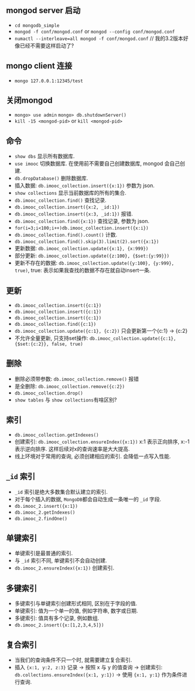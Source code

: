 ## mongod server 启动
* `cd mongodb_simple`
* `mongod -f conf/mongod.conf` or `mongod --config conf/mongod.conf`
* `numactl --interleave=all mongod -f conf/mongod.conf` // 我的3.2版本好像已经不需要这样启动了?

## mongo client 连接
* `mongo 127.0.0.1:12345/test`

## 关闭mongod
* `mongo> use admin` `mongo> db.shutdownServer()`
* `kill -15 <mongod-pid>` or `kill <mongod-pid>`

## 命令
* `show dbs` 显示所有数据库.
* `use imooc` 切换数据库. 在使用前不需要自己创建数据库, mongod 会自己创建.
* `db.dropDatabase()` 删除数据库.
* 插入数据: `db.imooc_collection.insert({x:1})` 参数为 json.
* `show collections` 显示当前数据库的所有的集合.
* `db.imooc_collection.find()` 查找记录.
* `db.imooc_collection.insert({x:2, _id:1})`
* `db.imooc_collection.insert({x:3, _id:1})` 报错.
* `db.imooc_collection.find({x:1})` 查找记录, 参数为 json.
* `for(i=3;i<100;i++)db.imooc_collection.insert({x:i})`
* `db.imooc_collection.find().count()` 计数.
* `db.imooc_collection.find().skip(3).limit(2).sort({x:1})`
* 更新数据: `db.imooc_collection.update({x:1}, {x:999})`
* 部分更新: `db.imooc_collection.update({z:100}, {$set:{y:99}})`
* 更新不存在的数据: `db.imooc_collection.update({y:100}, {y:999}, true)`, true: 表示如果我查找的数据不存在就自动insert一条.

## 更新
* `db.imooc_collection.insert({c:1})`
* `db.imooc_collection.insert({c:1})`
* `db.imooc_collection.insert({c:1})`
* `db.imooc_collection.find({c:1})`
* `db.imooc_collection.update({c:1}, {c:2})` 只会更新第一个{c:1} -> {c:2}
* 不允许全量更新, 只支持set操作: `db.imooc_collection.update({c:1}, {$set:{c:2}}, false, true)`

## 删除
* 删除必须带参数: `db.imooc_collection.remove()` 报错
* 是全删除: `db.imooc_collection.remove({c:2})`
* `db.imooc_collection.drop()`
* `show tables` 与 `show collections`有啥区别?

## 索引
* `db.imooc_collection.getIndexes()`
* 创建索引: `db.imooc_collection.ensureIndex({x:1})` x:1 表示正向排序, x:-1 表示逆向排序. 这样后续对x的查询速率是大大提高.
* 线上环境对于常用的查询, 必须创建相应的索引. 会降低一点写入性能.

## `_id` 索引
* `_id` 索引是绝大多数集合默认建立的索引.
* 对于每个插入的数据, `MongoDB`都会自动生成一条唯一的 `_id` 字段.
* `db.imooc_2.insert({x:1})`
* `db.imooc_2.getIndexes()`
* `db.imooc_2.findOne()`

## 单键索引
* 单键索引是最普通的索引.
* 与 `_id` 索引不同, 单键索引不会自动创建.
* `db.imooc_2.ensureIndex({x:1})` 创建索引.

## 多键索引
* 多键索引与单键索引创建形式相同, 区别在于字段的值.
* 单键索引: 值为一个单一的值, 例如字符串, 数字或日期.
* 多键索引: 值具有多个记录, 例如数组.
* `db.imooc_2.insert({x:[1,2,3,4,5]})`

## 复合索引
* 当我们的查询条件不只一个时, 就需要建立复合索引.
* 插入 `{x:1, y:2, z:3}` 记录 -> 按照 x 与 y 的值查询 -> 创建索引: `db.collections.ensureIndex({x:1, y:1})` -> 使用 `{x:1, y:1}` 作为条件进行查询.
